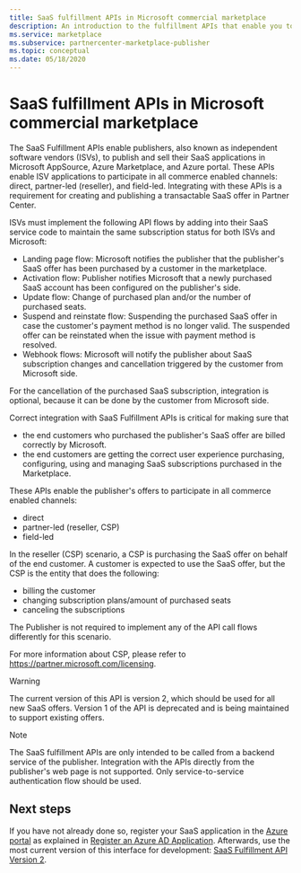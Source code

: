 ```yaml
---
title: SaaS fulfillment APIs in Microsoft commercial marketplace 
description: An introduction to the fulfillment APIs that enable you to integrate your SaaS offers in Microsoft AppSource and Azure Marketplace.
ms.service: marketplace
ms.subservice: partnercenter-marketplace-publisher
ms.topic: conceptual
ms.date: 05/18/2020
---
```


# SaaS fulfillment APIs in Microsoft commercial marketplace

The SaaS Fulfillment APIs enable publishers, also known as independent software vendors (ISVs), to publish and sell their SaaS applications in Microsoft AppSource, Azure Marketplace, and Azure portal. These APIs enable ISV applications to participate in all commerce enabled channels: direct, partner-led (reseller), and field-led.  Integrating with these APIs is a requirement for creating and publishing a transactable SaaS offer in Partner Center.

ISVs must implement the following API flows by adding into their SaaS service code to maintain the same subscription status for both ISVs and Microsoft:

* Landing page flow:  Microsoft notifies the publisher that the publisher's SaaS offer has been purchased by a customer in the marketplace.
* Activation flow:  Publisher notifies Microsoft that a newly purchased SaaS account has been configured on the publisher's side.
* Update flow: Change of purchased plan and/or the number of purchased seats.
* Suspend and reinstate flow: Suspending the purchased SaaS offer in case the customer's payment method is no longer valid. The suspended offer can be reinstated when the issue with payment method is resolved.
* Webhook flows: Microsoft will notify the publisher about SaaS subscription changes and cancellation triggered by the customer from Microsoft side.

For the cancellation of the purchased SaaS subscription, integration is optional, because it can be done by the customer from Microsoft side.

Correct integration with SaaS Fulfillment APIs is critical for making sure that

* the end customers who purchased the publisher's SaaS offer are billed correctly by Microsoft.
* the end customers are getting the correct user experience purchasing, configuring, using and managing SaaS subscriptions purchased in the Marketplace.

These APIs enable the publisher's offers to participate in all commerce enabled channels:

* direct
* partner-led (reseller, CSP)
* field-led

In the reseller (CSP) scenario, a CSP is purchasing the SaaS offer on behalf of the end customer. A customer is expected to use the SaaS offer, but the CSP is the entity that does the following:

* billing the customer
* changing subscription plans/amount of purchased seats
* canceling the subscriptions

The Publisher is not required to implement any of the API call flows differently for this scenario.

For more information about CSP, please refer to https://partner.microsoft.com/licensing.

>[!Warning]
>The current version of this API is version 2, which should be used for all new SaaS offers. Version 1 of the API is deprecated and is being maintained to support existing offers.

>[!Note]
>The SaaS fulfillment APIs are only intended to be called from a backend service of the publisher. Integration with the APIs directly from the publisher's web page is not supported. Only service-to-service authentication flow should be used.

## Next steps

If you have not already done so, register your SaaS application in the [Azure portal](https://ms.portal.azure.com) as explained in [Register an Azure AD Application](./pc-saas-registration.md).  Afterwards, use the most current version of this interface for development: [SaaS Fulfillment API Version 2](./pc-saas-fulfillment-api-v2.md).
